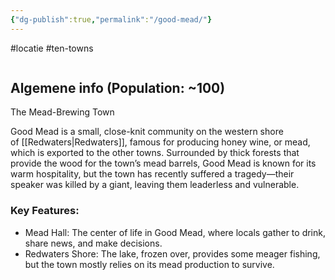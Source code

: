 ```yaml
---
{"dg-publish":true,"permalink":"/good-mead/"}
---
```


#locatie #ten-towns 
```table-of-contents
```
## Algemene info (Population: ~100)

The Mead-Brewing Town

Good Mead is a small, close-knit community on the western shore of [[Redwaters\|Redwaters]], famous for producing honey wine, or mead, which is exported to the other towns. Surrounded by thick forests that provide the wood for the town’s mead barrels, Good Mead is known for its warm hospitality, but the town has recently suffered a tragedy—their speaker was killed by a giant, leaving them leaderless and vulnerable.

### Key Features:

- Mead Hall: The center of life in Good Mead, where locals gather to drink, share news, and make decisions.
- Redwaters Shore: The lake, frozen over, provides some meager fishing, but the town mostly relies on its mead production to survive.